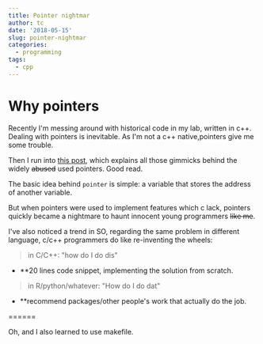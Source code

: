 ```yaml
---
title: Pointer nightmar
author: tc
date: '2018-05-15'
slug: pointer-nightmar
categories:
  - programming
tags:
  - cpp
---
```


# Why pointers

Recently I'm messing around with historical code in my lab, written in c++. Dealing with pointers is inevitable. As I'm not a c++ native,pointers give me some trouble. 

Then I run into [this post](http://duramecho.com/ComputerInformation/WhyCPointers.html), which explains all those gimmicks behind the widely ~~abused~~ used pointers. Good read.

The basic idea behind `pointer` is simple: a variable that stores the address of another variable. 

But when pointers were used to implement features which c lack, pointers  quickly became a nightmare to haunt innocent young programmers ~~like me~~.

I've also noticed a trend in SO, regarding the same problem in different language, c/c++ programmers do like re-inventing the wheels:

> in C/C++: "how do I do dis"

- **20 lines code snippet, implementing the solution from scratch.

> in R/python/whatever: "How do I do dat"

- **recommend packages/other people's work that actually do the job.

======

Oh, and I also learned to use makefile.